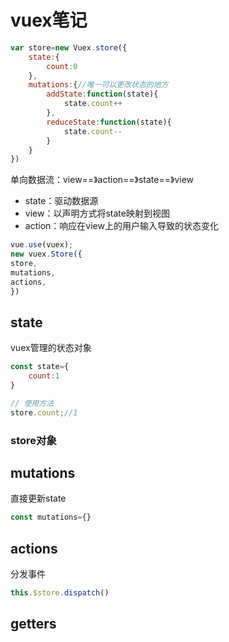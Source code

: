 # vuex笔记

```js
var store=new Vuex.store({
    state:{
        count:0
    },
    mutations:{//唯一可以更改状态的地方
        addState:function(state){
            state.count++
        },
        reduceState:function(state){
            state.count--
        }
    }
})
```

单向数据流：view==》action==》state==》view

- state：驱动数据源
- view：以声明方式将state映射到视图
- action：响应在view上的用户输入导致的状态变化

```js
vue.use(vuex);
new vuex.Store({
store,
mutations,
actions,
})
```

## state
vuex管理的状态对象
```js
const state={
    count:1
}

// 使用方法
store.count;//1
```

### store对象


## mutations
直接更新state
```js
const mutations={}
```

## actions
分发事件
```js
this.$store.dispatch()
```
## getters

